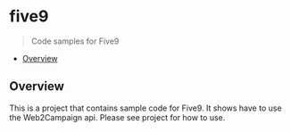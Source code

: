 # five9

> Code samples for Five9

* [Overview](#overview)

<a name="overview"></a>
## Overview
This is a project that contains sample code for Five9. It shows have to use the Web2Campaign api. Please see project for how to use.
